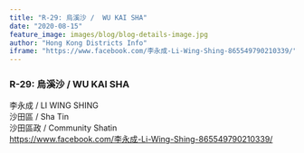 ```yaml
---
title: "R-29: 烏溪沙 /  WU KAI SHA"
date: "2020-08-15"
feature_image: images/blog/blog-details-image.jpg
author: "Hong Kong Districts Info"
iframe: "https://www.facebook.com/李永成-Li-Wing-Shing-865549790210339/"
---
```


### R-29: 烏溪沙 /  WU KAI SHA  
李永成 /  LI WING SHING  
沙田區 / Sha Tin  
沙田區政 /  Community Shatin  
https://www.facebook.com/李永成-Li-Wing-Shing-865549790210339/
